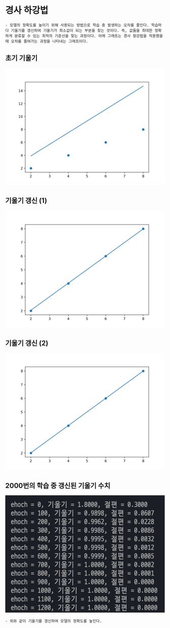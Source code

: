 # 경사 하강법
    - 모델의 정확도를 높이기 위해 사용되는 방법으로 학습 중 발생하는 오차를 줄인다. 학습마다 기울기를 갱신하여 기울기가 최소값이 되는 부분을 찾는 것이다. 즉, 값들을 최대한 정확하게 분류할 수 있는 최적의 기준선을 찾는 과정이다. 아래 그래프는 경사 항강법을 적용했을 때 오차를 줄여가는 과정을 나타내는 그래프이다.

## 초기 기울기
<img src="../Image/data_image/gd_1.png" width="600" height="370">

## 기울기 갱신 (1)
<img src="../Image/data_image/gd_2.png" width="600" height="370">

## 기울기 갱신 (2)
<img src="../Image/data_image/gd_3.png" width="600" height="370">

## 2000번의 학습 중 갱신된 기울기 수치
<img src="../Image/data_image/dg_text.png" width="600" height="370">

    - 위와 같이 기울기를 갱신하여 모델의 정확도를 높인다.